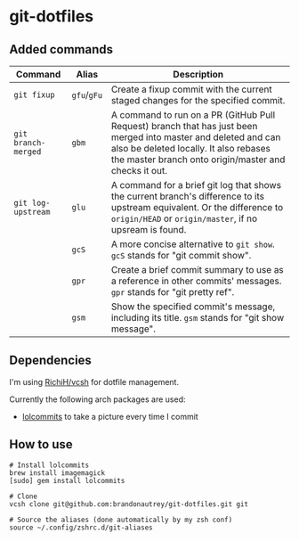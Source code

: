 # git-dotfiles

## Added commands

| Command             | Alias       | Description                                         |
|---------------------|-------------|-----------------------------------------------------|
| `git fixup`         | `gfu`/`gFu` | Create a fixup commit with the current staged changes for the specified commit. |
| `git branch-merged` | `gbm`       | A command to run on a PR (GitHub Pull Request) branch that has just been merged into master and deleted and can also be deleted locally. It also rebases the master branch onto origin/master and checks it out. |
| `git log-upstream`  | `glu`       | A command for a brief git log that shows the current branch's difference to its upstream equivalent. Or the difference to `origin/HEAD` or `origin/master`, if no upsream is found.  |
|                     | `gcS`       | A more concise alternative to `git show`. `gcS` stands for "git commit show". |
|                     | `gpr`       | Create a brief commit summary to use as a reference in other commits' messages. `gpr` stands for "git pretty ref". |
|                     | `gsm`       | Show the specified commit's message, including its title. `gsm` stands for "git show message". |

## Dependencies
I'm using [RichiH/vcsh](https://github.com/RichiH/vcsh) for dotfile management.

Currently the following arch packages are used:
- [lolcommits](https://github.com/lolcommits/lolcommits) to take a picture every time I commit

## How to use
```
# Install lolcommits
brew install imagemagick
[sudo] gem install lolcommits

# Clone
vcsh clone git@github.com:brandonautrey/git-dotfiles.git git

# Source the aliases (done automatically by my zsh conf)
source ~/.config/zshrc.d/git-aliases
```
